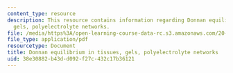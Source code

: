 ```yaml
---
content_type: resource
description: This resource contains information regarding Donnan equilibrium in tissues,
  gels, polyelectrolyte networks.
file: /media/https%3A/open-learning-course-data-rc.s3.amazonaws.com/20-430j-fields-forces-and-flows-in-biological-systems-fall-2015/38e30882b43dd092f27c432c17b36121_MIT20_430JF15_Lecture12.pdf
file_type: application/pdf
resourcetype: Document
title: Donnan equilibrium in tissues, gels, polyelectrolyte networks
uid: 38e30882-b43d-d092-f27c-432c17b36121
---
```

